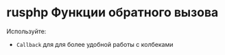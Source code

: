 # rusphp Функции обратного вызова

Используйте:

* `Callback` для  для более удобной работы с колбеками